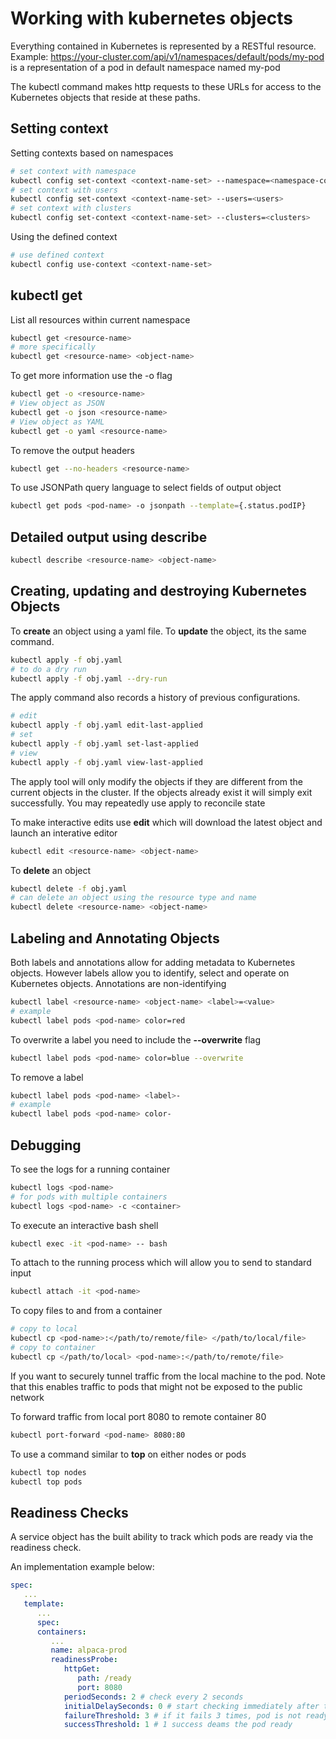 # Working with kubernetes objects

Everything contained in Kubernetes is represented by a RESTful resource.
Example: https://your-cluster.com/api/v1/namespaces/default/pods/my-pod is a representation of a pod in default namespace named my-pod

The kubectl command makes http requests to these URLs for access to the Kubernetes objects that reside at these paths.

## Setting context

Setting contexts based on namespaces

```sh
# set context with namespace
kubectl config set-context <context-name-set> --namespace=<namespace-context>
# set context with users
kubectl config set-context <context-name-set> --users=<users>
# set context with clusters
kubectl config set-context <context-name-set> --clusters=<clusters>
```

Using the defined context

```sh
# use defined context
kubectl config use-context <context-name-set>
```

## kubectl get

List all resources within current namespace

```sh
kubectl get <resource-name>
# more specifically
kubectl get <resource-name> <object-name>
```

To get more information use the -o flag

```sh
kubectl get -o <resource-name>
# View object as JSON
kubectl get -o json <resource-name>
# View object as YAML
kubectl get -o yaml <resource-name>
```

To remove the output headers

```sh
kubectl get --no-headers <resource-name>
```

To use JSONPath query language to select fields of output object

```sh
kubectl get pods <pod-name> -o jsonpath --template={.status.podIP}
```

## Detailed output using describe

```sh
kubectl describe <resource-name> <object-name>
```

## Creating, updating and destroying Kubernetes Objects

To **create** an object using a yaml file.  To **update** the object, its the same command.

```sh
kubectl apply -f obj.yaml
# to do a dry run
kubectl apply -f obj.yaml --dry-run
```

The apply command also records a history of previous configurations.  

```sh
# edit
kubectl apply -f obj.yaml edit-last-applied
# set
kubectl apply -f obj.yaml set-last-applied
# view
kubectl apply -f obj.yaml view-last-applied
```

The apply tool will only modify the objects if they are different from the current objects in the cluster.  If the objects already exist it will simply exit successfully.  You may repeatedly use apply to reconcile state

To make interactive edits use **edit** which will download the latest object and launch an interative editor

```sh
kubectl edit <resource-name> <object-name>
```

To **delete** an object

```sh
kubectl delete -f obj.yaml
# can delete an object using the resource type and name
kubectl delete <resource-name> <object-name>
```

## Labeling and Annotating Objects

Both labels and annotations allow for adding metadata to Kubernetes objects. However labels allow you to identify, select and operate on Kubernetes objects. Annotations are non-identifying

```sh
kubectl label <resource-name> <object-name> <label>=<value>
# example
kubectl label pods <pod-name> color=red
```

To overwrite a label you need to include the **--overwrite** flag

```sh
kubectl label pods <pod-name> color=blue --overwrite
```

To remove a label

```sh
kubectl label pods <pod-name> <label>-
# example
kubectl label pods <pod-name> color-
```

## Debugging

To see the logs for a running container

```sh
kubectl logs <pod-name>
# for pods with multiple containers
kubectl logs <pod-name> -c <container>
```

To execute an interactive bash shell

```sh
kubectl exec -it <pod-name> -- bash
```

To attach to the running process which will allow you to send to standard input

```sh
kubectl attach -it <pod-name>
```

To copy files to and from a container

```sh
# copy to local
kubectl cp <pod-name>:</path/to/remote/file> </path/to/local/file>
# copy to container
kubectl cp </path/to/local> <pod-name>:</path/to/remote/file>
```

If you want to securely tunnel traffic from the local machine to the pod.  Note that this enables traffic to pods that might not be exposed to the public network

To forward traffic from local port 8080 to remote container 80

```sh
kubectl port-forward <pod-name> 8080:80
```

To use a command similar to **top** on either nodes or pods

```sh
kubectl top nodes
kubectl top pods
```

## Readiness Checks

A service object has the built ability to track which pods are ready via the readiness check.

An implementation example below:

```yaml
spec:
   ...
   template:
      ...
      spec:
      containers:
         ...
         name: alpaca-prod
         readinessProbe:
            httpGet:
               path: /ready
               port: 8080
            periodSeconds: 2 # check every 2 seconds
            initialDelaySeconds: 0 # start checking immediately after the pod is instantiated
            failureThreshold: 3 # if it fails 3 times, pod is not ready
            successThreshold: 1 # 1 success deams the pod ready
```
